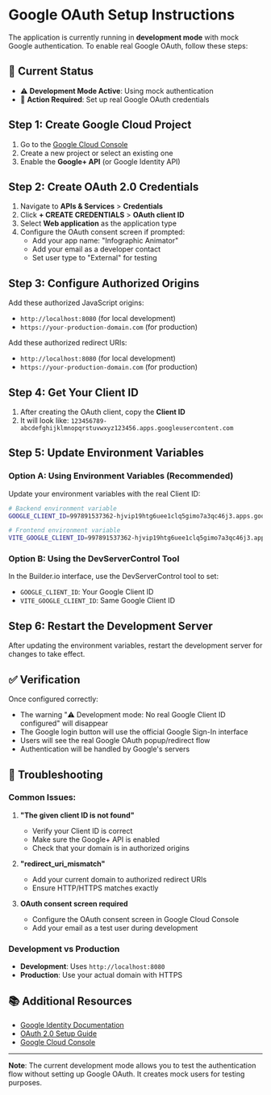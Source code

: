 # Google OAuth Setup Instructions

The application is currently running in **development mode** with mock Google authentication. To enable real Google OAuth, follow these steps:

## 🚨 Current Status
- ⚠️ **Development Mode Active**: Using mock authentication
- 🔧 **Action Required**: Set up real Google OAuth credentials

## Step 1: Create Google Cloud Project

1. Go to the [Google Cloud Console](https://console.cloud.google.com/)
2. Create a new project or select an existing one
3. Enable the **Google+ API** (or Google Identity API)

## Step 2: Create OAuth 2.0 Credentials

1. Navigate to **APIs & Services** > **Credentials**
2. Click **+ CREATE CREDENTIALS** > **OAuth client ID**
3. Select **Web application** as the application type
4. Configure the OAuth consent screen if prompted:
   - Add your app name: "Infographic Animator"
   - Add your email as a developer contact
   - Set user type to "External" for testing

## Step 3: Configure Authorized Origins

Add these authorized JavaScript origins:
- `http://localhost:8080` (for local development)
- `https://your-production-domain.com` (for production)

Add these authorized redirect URIs:
- `http://localhost:8080` (for local development)
- `https://your-production-domain.com` (for production)

## Step 4: Get Your Client ID

1. After creating the OAuth client, copy the **Client ID**
2. It will look like: `123456789-abcdefghijklmnopqrstuvwxyz123456.apps.googleusercontent.com`

## Step 5: Update Environment Variables

### Option A: Using Environment Variables (Recommended)
Update your environment variables with the real Client ID:

```bash
# Backend environment variable
GOOGLE_CLIENT_ID=997891537362-hjvip19htg6uee1clq5gimo7a3qc46j3.apps.googleusercontent.com

# Frontend environment variable  
VITE_GOOGLE_CLIENT_ID=997891537362-hjvip19htg6uee1clq5gimo7a3qc46j3.apps.googleusercontent.com
```

### Option B: Using the DevServerControl Tool
In the Builder.io interface, use the DevServerControl tool to set:
- `GOOGLE_CLIENT_ID`: Your Google Client ID
- `VITE_GOOGLE_CLIENT_ID`: Same Google Client ID

## Step 6: Restart the Development Server

After updating the environment variables, restart the development server for changes to take effect.

## ✅ Verification

Once configured correctly:
- The warning "⚠️ Development mode: No real Google Client ID configured" will disappear
- The Google login button will use the official Google Sign-In interface
- Users will see the real Google OAuth popup/redirect flow
- Authentication will be handled by Google's servers

## 🔧 Troubleshooting

### Common Issues:

1. **"The given client ID is not found"**
   - Verify your Client ID is correct
   - Make sure the Google+ API is enabled
   - Check that your domain is in authorized origins

2. **"redirect_uri_mismatch"**
   - Add your current domain to authorized redirect URIs
   - Ensure HTTP/HTTPS matches exactly

3. **OAuth consent screen required**
   - Configure the OAuth consent screen in Google Cloud Console
   - Add your email as a test user during development

### Development vs Production

- **Development**: Uses `http://localhost:8080`
- **Production**: Use your actual domain with HTTPS

## 📚 Additional Resources

- [Google Identity Documentation](https://developers.google.com/identity/gsi/web/guides/overview)
- [OAuth 2.0 Setup Guide](https://developers.google.com/identity/protocols/oauth2)
- [Google Cloud Console](https://console.cloud.google.com/)

---

**Note**: The current development mode allows you to test the authentication flow without setting up Google OAuth. It creates mock users for testing purposes.
